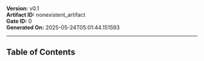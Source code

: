 # 

**Version:** v0.1  \
**Artifact ID:** nonexistent_artifact  \
**Gate ID:** 0  \
**Generated On:** 2025-05-24T05:01:44.151593

---
## Table of Contents


